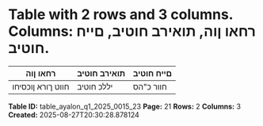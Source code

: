 # Table with 2 rows and 3 columns. Columns: רחאו ןוה, תואירב חוטיב, םייח חוטיב.

| רחאו ןוה | תואירב חוטיב | םייח חוטיב |
|---|---|---|
| חווט ךורא ןוכסיחו | יללכ חוטיב | חוור כ"הס |

**Table ID:** table_ayalon_q1_2025_0015_23
**Page:** 21
**Rows:** 2
**Columns:** 3
**Created:** 2025-08-27T20:30:28.878124
